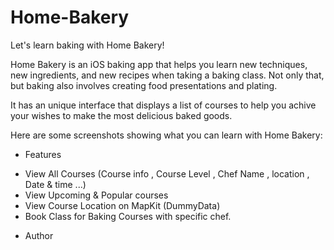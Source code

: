 # Home-Bakery
Let's learn baking with Home Bakery!

Home Bakery is an iOS baking app that helps you learn new techniques, new ingredients, and new recipes when taking a baking class. Not only that, but baking also involves creating food presentations and plating.

It has an unique interface that displays a list of courses to help you achive your wishes to make the most delicious baked goods. 


Here are some screenshots showing what you can learn with Home Bakery:





* Features
- View All Courses (Course info , Course Level , Chef Name , location , Date & time ...)
- View Upcoming & Popular courses
- View Course Location on MapKit (DummyData)
- Book Class for Baking Courses with specific chef.


* Author
